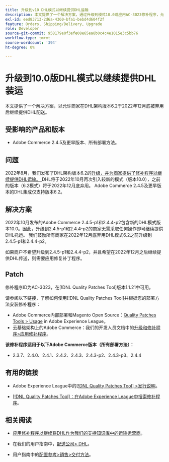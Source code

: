 ```yaml
---
title: 升级到v10 DHL模式以继续提供DHL运输
description: 本文提供了一个解决方案，通过升级到模式10.0或应用AC-3023修补程序，允许商家在2022年12月DHL模式6.2被弃用后继续提供DHL交付。
exl-id: eed83713-2d6a-4360-bfa1-bebd4d604f2f
feature: Orders, Shipping/Delivery, Upgrade
role: Developer
source-git-commit: 958179e0f3efe08e65ea8b0c4c4e1015e3c5bb76
workflow-type: tm+mt
source-wordcount: '394'
ht-degree: 0%

---
```


# 升级到10.0版DHL模式以继续提供DHL装运

本文提供了一个解决方案，以允许商家在DHL架构版本6.2于2022年12月底被弃用后继续提供DHL配送。

## 受影响的产品和版本

* Adobe Commerce 2.4.5及更早版本、所有部署方法。

## 问题

2022年8月，我们发布了DHL架构版本6.2的[升级，并为商家提供了修补程序以继续提供DHL运输。 ](https://experienceleague.adobe.com/docs/commerce-knowledge-base/kb/troubleshooting/miscellaneous/adobe-commerce-dhl-upgrade-patch.html)DHL将于2022年10月再次引入较新的模式（版本10.0），之前的版本（6.2模式）将于2022年12月底弃用。 Adobe Commerce 2.4.5及更早版本的DHL集成仅支持版本6.2。

## 解决方案

2022年10月发布的Adobe Commerce 2.4.5-p1和2.4.4-p2包含新的DHL模式版本10.0。因此，升级到2.4.5-p1和2.4.4-p2的商家无需采取任何操作即可继续提供DHL托运。 我们鼓励所有商家在2022年12月底弃用DHL模式6.2之前升级到2.4.5-p1和2.4.4-p2。

如果商户不希望升级到2.4.5-p1和2.4.4-p2，并且希望在2022年12月之后继续提供DHL传送，则需要应用修复补丁程序。

## Patch

修补程序ID为AC-3023，在[!DNL Quality Patches Tool]版本1.1.21中可用。

请参阅以下链接，了解如何使用[!DNL Quality Patches Tool]并根据您的部署方法安装修补程序：

* Adobe Commerce内部部署和Magento Open Source：[Quality Patches Tools > Usage](https://experienceleague.adobe.com/docs/commerce-operations/tools/quality-patches-tool/usage.html) in Adobe Experience League。
* 云基础架构上的Adobe Commerce：我们的开发人员文档中的[升级和修补程序>应用修补程序](https://devdocs.magento.com/cloud/project/project-patch.html)。

**该修补程序适用于以下Adobe Commerce版本（所有部署方法）：**

* 2.3.7、2.4.0、2.4.1、2.4.2、2.4.3、2.4.3-p2、2.4.3-p3、2.4.4

## 有用的链接

* Adobe Experience League中的[[!DNL Quality Patches Tool] >发行说明](https://experienceleague.adobe.com/docs/commerce-operations/tools/quality-patches-tool/release-notes.html)。

* [[!DNL Quality Patches Tool]：在Adobe Experience League中搜索修补程序](https://experienceleague.adobe.com/tools/commerce-quality-patches/index.html)。

## 相关阅读

* [应用修补程序以继续将DHL作为我们的支持知识库中的运输运营商](https://experienceleague.adobe.com/docs/commerce-knowledge-base/kb/troubleshooting/miscellaneous/adobe-commerce-dhl-upgrade-patch.html)。

* 在我们的用户指南中，[配送公司> DHL](https://experienceleague.adobe.com/docs/commerce-admin/stores-sales/delivery/shipping-carriers/dhl.html)。
* 用户指南中的[配置参考>销售>交付方法](https://experienceleague.adobe.com/docs/commerce-admin/config/sales/delivery-methods.html)。
